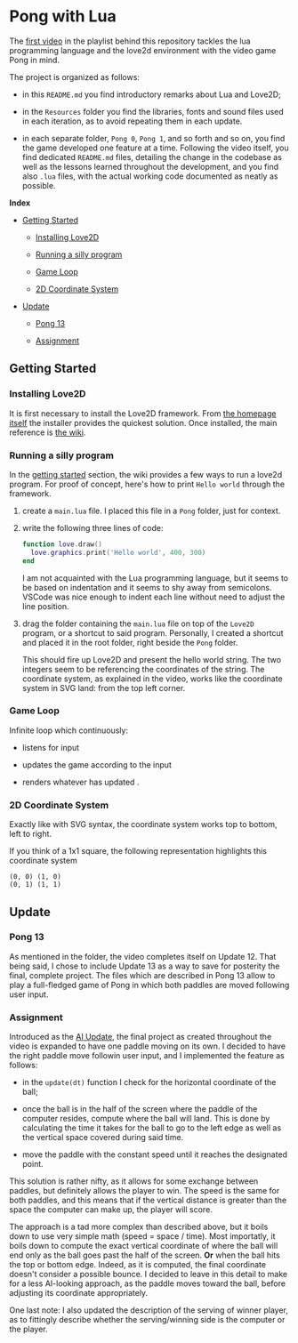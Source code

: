 # Pong with Lua

The [first video](https://youtu.be/jZqYXSmgDuM) in the playlist behind this repository tackles the lua programming language and the love2d environment with the video game Pong in mind.

The project is organized as follows:

- in this `README.md` you find introductory remarks about Lua and Love2D;

- in the `Resources` folder you find the libraries, fonts and sound files used in each iteration, as to avoid repeating them in each update.

- in each separate folder, `Pong 0`, `Pong 1`, and so forth and so on, you find the game developed one feature at a time. Following the video itself, you find dedicated `README.md` files, detailing the change in the codebase as well as the lessons learned throughout the development, and you find also `.lua` files, with the actual working code documented as neatly as possible.

**Index**

- [Getting Started](#getting-started)

  - [Installing Love2D](#installing-love2d)

  - [Running a silly program](#running-a-silly-program)

  - [Game Loop](#game-loop)

  - [2D Coordinate System](#2d-coordinate-system)

- [Update](#update)

  - [Pong 13](#pong-13)

  - [Assignment](#assignment)

## Getting Started

### Installing Love2D

It is first necessary to install the Love2D framework. From [the homepage itself](https://love2d.org/) the installer provides the quickest solution. Once installed, the main reference is [the wiki](https://love2d.org/wiki/Main_Page).

### Running a silly program

In the [getting started](https://love2d.org/wiki/Getting_Started) section, the wiki provides a few ways to run a love2d program. For proof of concept, here's how to print `Hello world` through the framework.

1. create a `main.lua` file. I placed this file in a `Pong` folder, just for context.

1. write the following three lines of code:

   ```lua
   function love.draw()
     love.graphics.print('Hello world', 400, 300)
   end
   ```

   I am not acquainted with the Lua programming language, but it seems to be based on indentation and it seems to shy away from semicolons. VSCode was nice enough to indent each line without need to adjust the line position.

1. drag the folder containing the `main.lua` file on top of the `Love2D` program, or a shortcut to said program. Personally, I created a shortcut and placed it in the root folder, right beside the `Pong` folder.

   This should fire up Love2D and present the hello world string. The two integers seem to be referencing the coordinates of the string. The coordinate system, as explained in the video, works like the coordinate system in SVG land: from the top left corner.

### Game Loop

Infinite loop which continuously:

- listens for input

- updates the game according to the input

- renders whatever has updated <!-- react?! -->.

### 2D Coordinate System

Exactly like with SVG syntax, the coordinate system works top to bottom, left to right.

If you think of a 1x1 square, the following representation highlights this coordinate system

```text
(0, 0) (1, 0)
(0, 1) (1, 1)
```

## Update

### Pong 13

As mentioned in the folder, the video completes itself on Update 12. That being said, I chose to include Update 13 as a way to save for posterity the final, complete project. The files which are described in Pong 13 allow to play a full-fledged game of Pong in which both paddles are moved following user input.

### Assignment

Introduced as the [AI Update](https://cs50.harvard.edu/games/2019/spring/assignments/0/), the final project as created throughout the video is expanded to have one paddle moving on its own. I decided to have the right paddle move followin user input, and I implemented the feature as follows:

- in the `update(dt)` function I check for the horizontal coordinate of the ball;

- once the ball is in the half of the screen where the paddle of the computer resides, compute where the ball will land. This is done by calculating the time it takes for the ball to go to the left edge as well as the vertical space covered during said time.

- move the paddle with the constant speed until it reaches the designated point.

This solution is rather nifty, as it allows for some exchange between paddles, but definitely allows the player to win. The speed is the same for both paddles, and this means that if the vertical distance is greater than the space the computer can make up, the player will score.

The approach is a tad more complex than described above, but it boils down to use very simple math (speed = space / time). Most importatly, it boils down to compute the exact vertical coordinate of where the ball will end only as the ball goes past the half of the screen. **Or** when the ball hits the top or bottom edge. Indeed, as it is computed, the final coordinate doesn't consider a possible bounce. I decided to leave in this detail to make for a less AI-looking approach, as the paddle moves toward the ball, before adjusting its coordinate appropriately.

One last note: I also updated the description of the serving of winner player, as to fittingly describe whether the serving/winning side is the computer or the player.
